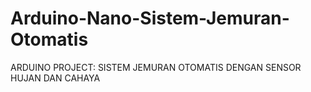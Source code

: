 # Arduino-Nano-Sistem-Jemuran-Otomatis
ARDUINO PROJECT: SISTEM JEMURAN OTOMATIS DENGAN SENSOR HUJAN DAN CAHAYA
